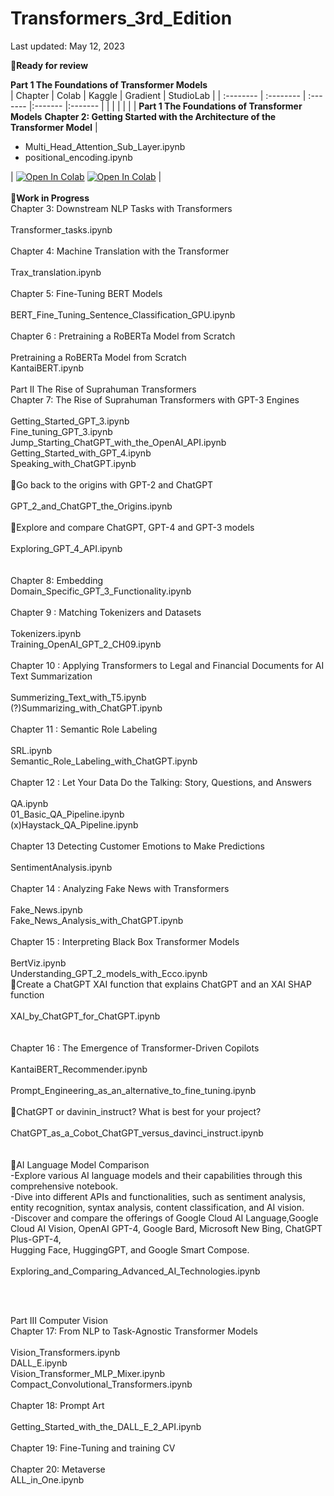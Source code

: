 # Transformers_3rd_Edition<br>

Last updated: May 12, 2023

📗**Ready for review**

**Part 1 The Foundations of Transformer Models**<br>
| Chapter | Colab | Kaggle | Gradient | StudioLab |
| :-------- | :-------- | :------- |:------- |:------- |
| | | | | |
**Part 1 The Foundations of Transformer Models**
 **Chapter 2: Getting Started with the Architecture of the Transformer Model**
| <ul><li>Multi_Head_Attention_Sub_Layer.ipynb</li><li>positional_encoding.ipynb</li></ul> | [![Open In Colab](https://colab.research.google.com/assets/colab-badge.svg)](https://colab.research.google.com/github/Denis2054/Transformers_3rd_Edition/blob/main/Chapter02/Multi_Head_Attention_Sub_Layer.ipynb) [![Open In Colab](https://colab.research.google.com/assets/colab-badge.svg)](https://colab.research.google.com/github/Denis2054/Transformers_3rd_Edition/blob/main/Chapter02/positional_encoding.ipynb) |
<br>
<br>
📘**Work in Progress** <br>
Chapter 3: Downstream NLP Tasks with Transformers<br>				
Transformer_tasks.ipynb<br>
<br>
Chapter 4: Machine Translation with the Transformer<br>				
Trax_translation.ipynb<br>
<br>
Chapter 5: Fine-Tuning BERT Models<br>				
BERT_Fine_Tuning_Sentence_Classification_GPU.ipynb<br>
<br>
Chapter 6 : Pretraining a RoBERTa Model from Scratch<br>				
Pretraining a RoBERTa Model from Scratch<br>
KantaiBERT.ipynb
<br>
<br>
Part II The Rise of Suprahuman Transformers
<br>
Chapter 7: The Rise of Suprahuman Transformers with GPT-3 Engines<br>				
Getting_Started_GPT_3.ipynb<br>
Fine_tuning_GPT_3.ipynb<br>
Jump_Starting_ChatGPT_with_the_OpenAI_API.ipynb<br>
Getting_Started_with_GPT_4.ipynb<br>
Speaking_with_ChatGPT.ipynb<br>
<br>
🐬Go back to the origins with GPT-2 and ChatGPT<br>				
GPT_2_and_ChatGPT_the_Origins.ipynb<br>	
<br>
🐬Explore and compare ChatGPT, GPT-4 and GPT-3 models<br>				
Exploring_GPT_4_API.ipynb<br>	
<br>
Chapter 8: Embedding<br>
Domain_Specific_GPT_3_Functionality.ipynb<br>
<br>
Chapter 9 : Matching Tokenizers and Datasets<br>				
Tokenizers.ipynb<br>
Training_OpenAI_GPT_2_CH09.ipynb<br>
<br>
Chapter 10 : Applying Transformers to Legal and Financial Documents for AI Text Summarization<br>				
Summerizing_Text_with_T5.ipynb<br>
(?)Summarizing_with_ChatGPT.ipynb<br>
<br>
Chapter 11 : Semantic Role Labeling<br>				
SRL.ipynb<br>
Semantic_Role_Labeling_with_ChatGPT.ipynb<br>
<br>
Chapter 12 : Let Your Data Do the Talking: Story, Questions, and Answers<br>				
QA.ipynb<br>
01_Basic_QA_Pipeline.ipynb<br>
(x)Haystack_QA_Pipeline.ipynb<br>
<br>
Chapter 13 Detecting Customer Emotions to Make Predictions<br>				
SentimentAnalysis.ipynb<br>
<br>
Chapter 14 : Analyzing Fake News with Transformers<br>				
Fake_News.ipynb<br>
Fake_News_Analysis_with_ChatGPT.ipynb<br>
<br>
Chapter 15 : Interpreting Black Box Transformer Models<br>				
BertViz.ipynb<br>
Understanding_GPT_2_models_with_Ecco.ipynb<br>
🐬Create a ChatGPT XAI function that explains ChatGPT and an XAI SHAP function<br>				
XAI_by_ChatGPT_for_ChatGPT.ipynb<br>	
<br>
Chapter 16 : The Emergence of Transformer-Driven Copilots<br>				
KantaiBERT_Recommender.ipynb<br>
<br>
Prompt_Engineering_as_an_alternative_to_fine_tuning.ipynb<br>
<br>
🐬ChatGPT or davinin_instruct? What is best for your project?<br>				
ChatGPT_as_a_Cobot_ChatGPT_versus_davinci_instruct.ipynb<br>	
<br>
🐬AI Language Model Comparison<br>
-Explore various AI language models and their capabilities through this comprehensive notebook.<br>
-Dive into different APIs and functionalities, such as sentiment analysis, entity recognition, syntax analysis, content classification, and AI vision.<br>
-Discover and compare the offerings of Google Cloud AI Language,Google Cloud AI Vision, OpenAI GPT-4, Google Bard, Microsoft New Bing, ChatGPT Plus-GPT-4,<br> Hugging Face, HuggingGPT, and Google Smart Compose.<br>				
Exploring_and_Comparing_Advanced_AI_Technologies.ipynb<br>
<br>

<br>

Part III Computer Vision
<br>
Chapter 17: From NLP to Task-Agnostic Transformer Models<br>				
Vision_Transformers.ipynb<br>
DALL_E.ipynb<br>
Vision_Transformer_MLP_Mixer.ipynb<br>
Compact_Convolutional_Transformers.ipynb<br>
<br>
Chapter 18: Prompt Art <br>
<br>
Getting_Started_with_the_DALL_E_2_API.ipynb<br>
<br>
Chapter 19: Fine-Tuning and training CV<br>
<br>
Chapter 20: Metaverse<br>
ALL_in_One.ipynb<br>
<br>
